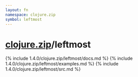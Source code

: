 ```yaml
---
layout: fn
namespace: clojure.zip
symbol: leftmost
---
```


# [clojure.zip](../)/leftmost

{% include 1.4.0/clojure.zip/leftmost/docs.md %}
{% include 1.4.0/clojure.zip/leftmost/examples.md %}
{% include 1.4.0/clojure.zip/leftmost/src.md %}

